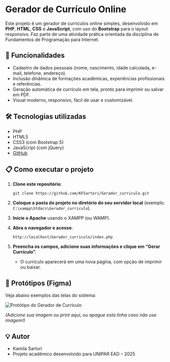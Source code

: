 
# Gerador de Currículo Online

Este projeto é um gerador de currículos online simples, desenvolvido em **PHP**, **HTML**, **CSS** e **JavaScript**, com uso do **Bootstrap** para o layout responsivo. Faz parte de uma atividade prática orientada da disciplina de Fundamentos de Programação para Internet.

## 🚀 Funcionalidades

- Cadastro de dados pessoais (nome, nascimento, idade calculada, e-mail, telefone, endereço).
- Inclusão dinâmica de formações acadêmicas, experiências profissionais e referências.
- Geração automática de currículo em tela, pronto para imprimir ou salvar em PDF.
- Visual moderno, responsivo, fácil de usar e customizável.

## 🛠️ Tecnologias utilizadas

- PHP
- HTML5
- CSS3 (com Bootstrap 5)
- JavaScript (com jQuery)
- [GitHub](https://github.com/KFSartori/Gerador_curriculo)

## 📋 Como executar o projeto

1. **Clone este repositório**:
   ```
   git clone https://github.com/KFSartori/Gerador_curriculo.git
   ```

2. **Coloque a pasta do projeto no diretório do seu servidor local** (exemplo: `C:\xampp\htdocs\Gerador_curriculo`).

3. **Inicie o Apache** usando o XAMPP (ou WAMP).

4. **Abra o navegador e acesse**:
   ```
   http://localhost/Gerador_curriculo/index.php
   ```

5. **Preencha os campos, adicione suas informações e clique em “Gerar Currículo”.**
   - O currículo aparecerá em uma nova página, com opção de imprimir ou baixar.

## 📸 Protótipos (Figma)

Veja abaixo exemplos das telas do sistema:

![Protótipo do Gerador de Currículo](CAMINHO/DA/IMAGEM.png)

*(Adicione sua imagem ou print aqui, ou apague esta linha caso não use imagem!)*

## 💡 Autor

- Kamila Sartori
- Projeto acadêmico desenvolvido para UNIPAR EAD – 2025
